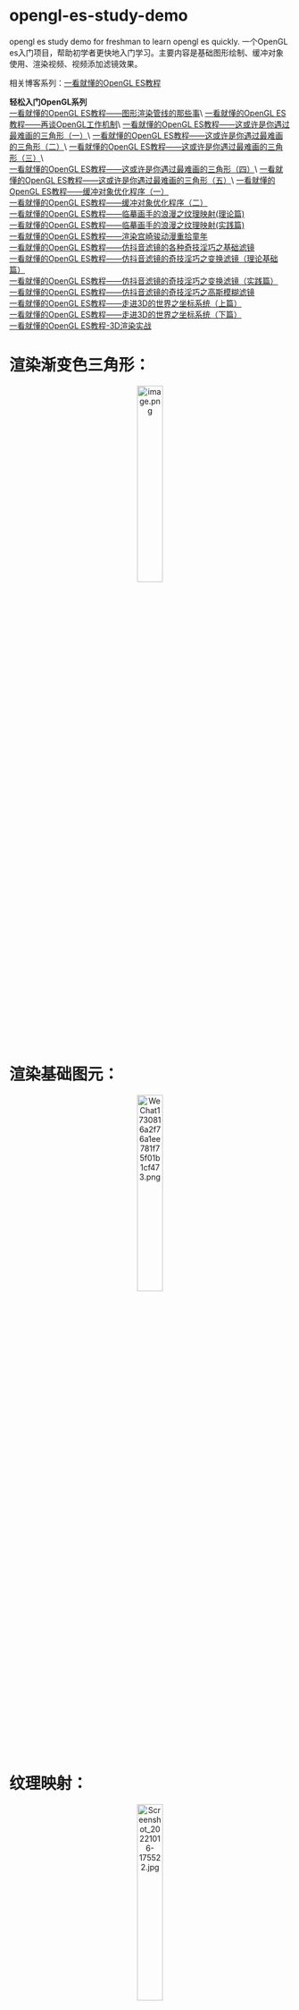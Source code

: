 # opengl-es-study-demo
opengl es study demo for freshman to learn opengl es quickly.
一个OpenGL es入门项目，帮助初学者更快地入门学习。主要内容是基础图形绘制、缓冲对象使用、渲染视频、视频添加滤镜效果。

相关博客系列：[一看就懂的OpenGL ES教程](https://juejin.cn/column/7140265756586934286)

**轻松入门OpenGL系列**\
[一看就懂的OpenGL ES教程——图形渲染管线的那些事](https://juejin.cn/post/7119135465302654984 "https://juejin.cn/post/7119135465302654984")\
[一看就懂的OpenGL ES教程——再谈OpenGL工作机制](https://juejin.cn/post/7121525553491869703 "https://juejin.cn/post/7121525553491869703")\
[一看就懂的OpenGL ES教程——这或许是你遇过最难画的三角形（一）](https://juejin.cn/post/7125449091563126792 "https://juejin.cn/post/7125449091563126792")\
[一看就懂的OpenGL ES教程——这或许是你遇过最难画的三角形（二）](https://juejin.cn/post/7134356782452834334/ "https://juejin.cn/post/7134356782452834334/")\
[一看就懂的OpenGL ES教程——这或许是你遇过最难画的三角形（三）](https://juejin.cn/post/7143614036046217230 "https://juejin.cn/post/7143614036046217230")\
[一看就懂的OpenGL ES教程——这或许是你遇过最难画的三角形（四）](https://juejin.cn/post/7144335420644392991 "https://juejin.cn/post/7144335420644392991")\
[一看就懂的OpenGL ES教程——这或许是你遇过最难画的三角形（五）](https://juejin.cn/post/7145094035521470500 "https://juejin.cn/post/7145094035521470500")\
[一看就懂的OpenGL ES教程——缓冲对象优化程序（一）](https://juejin.cn/post/7147144845038419999/ "https://juejin.cn/post/7147144845038419999/")  
[一看就懂的OpenGL ES教程——缓冲对象优化程序（二）](https://juejin.cn/post/7149775557398364167)    
[一看就懂的OpenGL ES教程——临摹画手的浪漫之纹理映射(理论篇)](https://juejin.cn/post/7150869291208802341)    
[一看就懂的OpenGL ES教程——临摹画手的浪漫之纹理映射(实践篇)](https://juejin.cn/post/7155040552353234951)  
[一看就懂的OpenGL ES教程——渲染宫崎骏动漫重拾童年](https://juejin.cn/post/7160304816877469733)  
[一看就懂的OpenGL ES教程——仿抖音滤镜的各种奇技淫巧之基础滤镜](https://juejin.cn/post/7168042219163779108)  
[一看就懂的OpenGL ES教程——仿抖音滤镜的奇技淫巧之变换滤镜（理论基础篇）](https://juejin.cn/post/7204349756621439036)    
[一看就懂的OpenGL ES教程——仿抖音滤镜的奇技淫巧之变换滤镜（实践篇）](https://juejin.cn/post/7217373379343286329)  
[一看就懂的OpenGL ES教程——仿抖音滤镜的奇技淫巧之高斯模糊滤镜](https://juejin.cn/post/7228220230634864699)  
[一看就懂的OpenGL ES教程——走进3D的世界之坐标系统（上篇）](https://juejin.cn/post/7242924789656043557)    
[一看就懂的OpenGL ES教程——走进3D的世界之坐标系统（下篇）](https://juejin.cn/post/7246334166950527034)  
[一看就懂的OpenGL ES教程-3D渲染实战](https://juejin.cn/post/7250396163241197629)


# 渲染渐变色三角形：
<p align=center><img src="https://p6-juejin.byteimg.com/tos-cn-i-k3u1fbpfcp/dd36ad8d797b4578a11a3547207a7f92~tplv-k3u1fbpfcp-watermark.image?" alt="image.png" width="30%" /></p>

# 渲染基础图元：
<p align=center><img src="https://p3-juejin.byteimg.com/tos-cn-i-k3u1fbpfcp/d933a1250a7f44b7b488be74500556f4~tplv-k3u1fbpfcp-watermark.image?" alt="WeChat1730816a2f76a1ee781f75f01b1cf473.png" width="30%" /></p>

# 纹理映射：
<p align=center><img src="https://p9-juejin.byteimg.com/tos-cn-i-k3u1fbpfcp/203a08ce8284499592779d5cfeae620f~tplv-k3u1fbpfcp-watermark.image?" alt="Screenshot_20221016-175522.jpg" width="30%" /></p>
# 渲染yuv视频：
<p align=center><img src="https://p6-juejin.byteimg.com/tos-cn-i-k3u1fbpfcp/de55b2523eba4484a28f655b727052d6~tplv-k3u1fbpfcp-watermark.image?" alt="output.gif"  width="50%"/></p>

# 视频滤镜：

## 反色滤镜：
<p align="center"><img src="https://p1-juejin.byteimg.com/tos-cn-i-k3u1fbpfcp/085e3a85f4df4d31a6fa33fbcae3ecb1~tplv-k3u1fbpfcp-watermark.image?" alt="test2.gif" width="20%"></p>

## 灰度反色交叉滤镜
<p align="center"><img src="https://p9-juejin.byteimg.com/tos-cn-i-k3u1fbpfcp/f607e4f12fa1422aaa6b2f8b99640b45~tplv-k3u1fbpfcp-watermark.image?" alt="test5.gif" width="20%"></p>

## 二分屏：
<p align="center"><img src="https://p6-juejin.byteimg.com/tos-cn-i-k3u1fbpfcp/5b104dfa854c4807b0be9b7d15b9c678~tplv-k3u1fbpfcp-watermark.image?" alt="test3.gif" width="20%"></p>

## 四分屏：
<p align="center"><img src="https://p3-juejin.byteimg.com/tos-cn-i-k3u1fbpfcp/3e09c89132a44e7799b34e6759330f5f~tplv-k3u1fbpfcp-watermark.image?" alt="test4.gif" width="20%"></p>

## 缩放动画：

<p align=center><img src="https://p1-juejin.byteimg.com/tos-cn-i-k3u1fbpfcp/bb89b6eba87d4396b07067ada17b07db~tplv-k3u1fbpfcp-watermark.image?" alt="scaleAnim.gif"  width="20%"/></p>

## 变换和其他滤镜的组合：
<p align=center><img src="https://p9-juejin.byteimg.com/tos-cn-i-k3u1fbpfcp/5698760ec9c24ca9890a61af3110c3ab~tplv-k3u1fbpfcp-watermark.image?" alt="compose_scale.gif" width="20%" /></p> 

## 高斯模糊：
<p align=center><img src="https://p9-juejin.byteimg.com/tos-cn-i-k3u1fbpfcp/af597f42e6f74bd69d92fb57d3da02be~tplv-k3u1fbpfcp-watermark.image?" alt="blur.gif"  width="30%"/></p>

# 3D纹理：
<p align=center><img src="https://p1-juejin.byteimg.com/tos-cn-i-k3u1fbpfcp/368c317f37c742d481965144f9771cfb~tplv-k3u1fbpfcp-watermark.image?" alt="Screenshot_20230624_183937.jpg"  width="30%"/></p>

# 渐变色立方体旋转：
<p align=center><img src="https://p9-juejin.byteimg.com/tos-cn-i-k3u1fbpfcp/7e5b8f52f979411e91b7bed73d859c54~tplv-k3u1fbpfcp-watermark.image?" alt="cube.gif"  width="20%"/></p>

# 多面纹理立方体旋转：
<p align=center><img src="https://p9-juejin.byteimg.com/tos-cn-i-k3u1fbpfcp/d105c303f1f546808dd8d7e41f7bbda9~tplv-k3u1fbpfcp-watermark.image?" alt="cube.gif" width="20%" /></p>

# 多个立方体旋转：
<p align=center><img src="https://p9-juejin.byteimg.com/tos-cn-i-k3u1fbpfcp/c7ae825b7ce246ef85fba85d3f0e2b1b~tplv-k3u1fbpfcp-watermark.image?" alt="cube.gif"  width="20%"/></p>

# 触摸移动摄像机：
<p align=center><img src="https://p3-juejin.byteimg.com/tos-cn-i-k3u1fbpfcp/9a5a83074c604a3db29eda90c48482f0~tplv-k3u1fbpfcp-watermark.image?" alt="cube.gif" width="20%" /></p>








